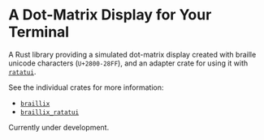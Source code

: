 # A Dot-Matrix Display for Your Terminal

A Rust library providing a simulated dot-matrix display created with
braille unicode characters (`U+2800-28FF`), and an adapter crate for
using it with [`ratatui`](https://ratatui.rs).

See the individual crates for more information:
 - [`braillix`](/braillix)
 - [`braillix_ratatui`](/braillix_ratatui)

Currently under development.
